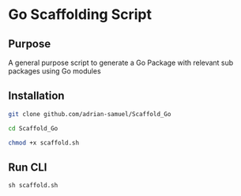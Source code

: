 # Go Scaffolding Script

## Purpose

A general purpose script to generate a Go Package with relevant sub packages using Go modules

## Installation

```bash
git clone github.com/adrian-samuel/Scaffold_Go

cd Scaffold_Go

chmod +x scaffold.sh
```

## Run CLI
```
sh scaffold.sh
```